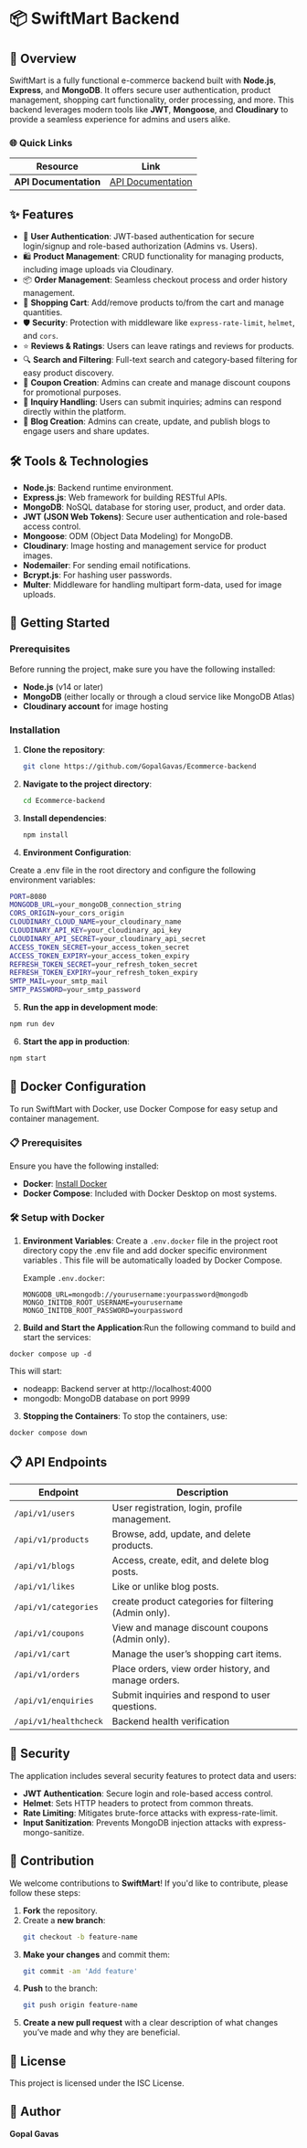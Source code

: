 # 📦 **SwiftMart Backend**

## 📖 Overview

SwiftMart is a fully functional e-commerce backend built with **Node.js**, **Express**, and **MongoDB**. It offers secure user authentication, product management, shopping cart functionality, order processing, and more. This backend leverages modern tools like **JWT**, **Mongoose**, and **Cloudinary** to provide a seamless experience for admins and users alike.

### 🌐 **Quick Links**

| Resource              | Link                                                                            |
| --------------------- | ------------------------------------------------------------------------------- |
| **API Documentation** | [API Documentation](https://documenter.getpostman.com/view/28528757/2sAY547evT) |

## ✨ Features

- 🔐 **User Authentication**: JWT-based authentication for secure login/signup and role-based authorization (Admins vs. Users).
- 🛍️ **Product Management**: CRUD functionality for managing products, including image uploads via Cloudinary.
- 📦 **Order Management**: Seamless checkout process and order history management.
- 🛒 **Shopping Cart**: Add/remove products to/from the cart and manage quantities.
- 🛡️ **Security**: Protection with middleware like `express-rate-limit`, `helmet`, and `cors`.
- ⭐ **Reviews & Ratings**: Users can leave ratings and reviews for products.
- 🔍 **Search and Filtering**: Full-text search and category-based filtering for easy product discovery.
- 💸 **Coupon Creation**: Admins can create and manage discount coupons for promotional purposes.
- 📨 **Inquiry Handling**: Users can submit inquiries; admins can respond directly within the platform.
- 📝 **Blog Creation**: Admins can create, update, and publish blogs to engage users and share updates.

## 🛠️ Tools & Technologies

- **Node.js**: Backend runtime environment.
- **Express.js**: Web framework for building RESTful APIs.
- **MongoDB**: NoSQL database for storing user, product, and order data.
- **JWT (JSON Web Tokens)**: Secure user authentication and role-based access control.
- **Mongoose**: ODM (Object Data Modeling) for MongoDB.
- **Cloudinary**: Image hosting and management service for product images.
- **Nodemailer**: For sending email notifications.
- **Bcrypt.js**: For hashing user passwords.
- **Multer**: Middleware for handling multipart form-data, used for image uploads.

## 🚀 Getting Started

### Prerequisites

Before running the project, make sure you have the following installed:

- **Node.js** (v14 or later)
- **MongoDB** (either locally or through a cloud service like MongoDB Atlas)
- **Cloudinary account** for image hosting

### Installation

1. **Clone the repository**:

   ```bash
   git clone https://github.com/GopalGavas/Ecommerce-backend
   ```

2. **Navigate to the project directory**:

   ```bash
   cd Ecommerce-backend
   ```

3. **Install dependencies**:

   ```bash
   npm install
   ```

4. **Environment Configuration**:

Create a .env file in the root directory and configure the following environment variables:

```bash
PORT=8080
MONGODB_URL=your_mongoDB_connection_string
CORS_ORIGIN=your_cors_origin
CLOUDINARY_CLOUD_NAME=your_cloudinary_name
CLOUDINARY_API_KEY=your_cloudinary_api_key
CLOUDINARY_API_SECRET=your_cloudinary_api_secret
ACCESS_TOKEN_SECRET=your_access_token_secret
ACCESS_TOKEN_EXPIRY=your_access_token_expiry
REFRESH_TOKEN_SECRET=your_refresh_token_secret
REFRESH_TOKEN_EXPIRY=your_refresh_token_expiry
SMTP_MAIL=your_smtp_mail
SMTP_PASSWORD=your_smtp_password
```

5. **Run the app in development mode**:

```bash
npm run dev
```

6. **Start the app in production**:

```bash
npm start
```

## 🐳 Docker Configuration

To run SwiftMart with Docker, use Docker Compose for easy setup and container management.

### 📋 Prerequisites

Ensure you have the following installed:

- **Docker**: [Install Docker](https://docs.docker.com/get-docker/)
- **Docker Compose**: Included with Docker Desktop on most systems.

### 🛠 Setup with Docker

1. **Environment Variables**: Create a `.env.docker` file in the project root directory copy the .env file and add docker specific environment variables . This file will be automatically loaded by Docker Compose.

   Example `.env.docker`:

   ```dotenv
   MONGODB_URL=mongodb://yourusername:yourpassword@mongodb
   MONGO_INITDB_ROOT_USERNAME=yourusername
   MONGO_INITDB_ROOT_PASSWORD=yourpassword
   ```

2. **Build and Start the Application**:Run the following command to build and start the services:

```
docker compose up -d
```

This will start:

- nodeapp: Backend server at http://localhost:4000
- mongodb: MongoDB database on port 9999

3. **Stopping the Containers**: To stop the containers, use:

```
docker compose down
```

## 📋 **API Endpoints**

| Endpoint              | Description                                           |
| --------------------- | ----------------------------------------------------- |
| `/api/v1/users`       | User registration, login, profile management.         |
| `/api/v1/products`    | Browse, add, update, and delete products.             |
| `/api/v1/blogs`       | Access, create, edit, and delete blog posts.          |
| `/api/v1/likes`       | Like or unlike blog posts.                            |
| `/api/v1/categories`  | create product categories for filtering (Admin only). |
| `/api/v1/coupons`     | View and manage discount coupons (Admin only).        |
| `/api/v1/cart`        | Manage the user’s shopping cart items.                |
| `/api/v1/orders`      | Place orders, view order history, and manage orders.  |
| `/api/v1/enquiries`   | Submit inquiries and respond to user questions.       |
| `/api/v1/healthcheck` | Backend health verification                           |

## 🔐 Security

The application includes several security features to protect data and users:

- **JWT Authentication**: Secure login and role-based access control.
- **Helmet**: Sets HTTP headers to protect from common threats.
- **Rate Limiting**: Mitigates brute-force attacks with express-rate-limit.
- **Input Sanitization**: Prevents MongoDB injection attacks with express-mongo-sanitize.

## 🤝 Contribution

We welcome contributions to **SwiftMart**! If you'd like to contribute, please follow these steps:

1. **Fork** the repository.
2. Create a **new branch**:
   ```bash
   git checkout -b feature-name
   ```
3. **Make your changes** and commit them:
   ```bash
   git commit -am 'Add feature'
   ```
4. **Push** to the branch:
   ```bash
   git push origin feature-name
   ```
5. **Create a new pull request** with a clear description of what changes you’ve made and why they are beneficial.

## 📜 License

This project is licensed under the ISC License.

## 👤 Author

**Gopal Gavas**
